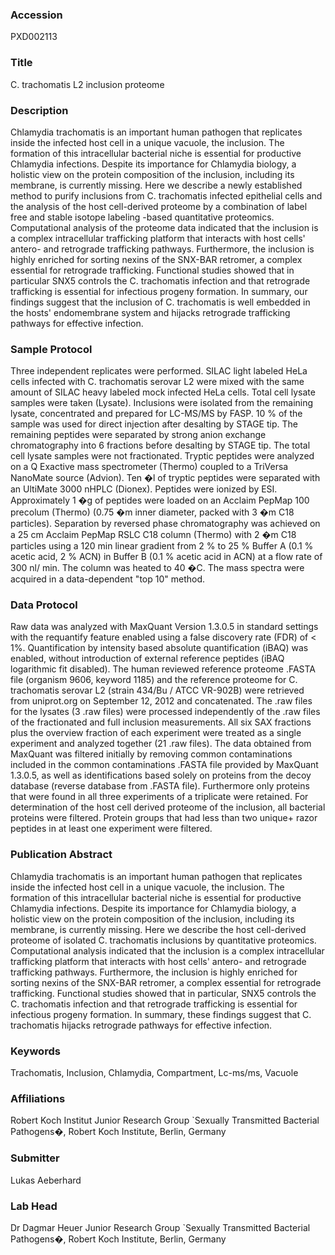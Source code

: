 ### Accession
PXD002113

### Title
C. trachomatis L2 inclusion proteome

### Description
Chlamydia trachomatis is an important human pathogen that replicates inside the infected host cell in a unique vacuole, the inclusion. The formation of this intracellular bacterial niche is essential for productive Chlamydia infections. Despite its importance for Chlamydia biology, a holistic view on the protein composition of the inclusion, including its membrane, is currently missing.  Here we describe a newly established method to purify inclusions from C. trachomatis infected epithelial cells and the analysis of the host cell-derived proteome by a combination of label free and stable isotope labeling -based quantitative proteomics. Computational analysis of the proteome data indicated that the inclusion is a complex intracellular trafficking platform that interacts with host cells' antero- and retrograde trafficking pathways. Furthermore, the inclusion is highly enriched for sorting nexins of the SNX-BAR retromer, a complex essential for retrograde trafficking. Functional studies showed that in particular SNX5 controls the C. trachomatis infection and that retrograde trafficking is essential for infectious progeny formation.  In summary, our findings suggest that the inclusion of C. trachomatis is well embedded in the hosts' endomembrane system and hijacks retrograde trafficking pathways for effective infection.

### Sample Protocol
Three independent replicates were performed. SILAC light labeled HeLa cells infected with C. trachomatis serovar L2 were mixed with the same amount of SILAC heavy labeled mock infected HeLa cells. Total cell lysate samples were taken (Lysate). Inclusions were isolated from the remaining lysate, concentrated and prepared for LC-MS/MS by FASP. 10 % of the sample was used for direct injection after desalting by STAGE tip. The remaining peptides were separated by strong anion exchange chromatography into 6 fractions before desalting by STAGE tip. The total cell lysate samples were not fractionated. Tryptic peptides were analyzed on a Q Exactive mass spectrometer (Thermo) coupled to a TriVersa NanoMate source (Advion). Ten �l of tryptic peptides were separated with an UltiMate 3000 nHPLC (Dionex). Peptides were ionized by ESI. Approximately 1 �g of peptides were loaded on an Acclaim PepMap 100 precolum (Thermo) (0.75 �m inner diameter, packed with 3 �m C18 particles). Separation by reversed phase chromatography was achieved on a 25 cm Acclaim PepMap RSLC C18 column (Thermo) with 2 �m C18 particles using a 120 min linear gradient from 2 % to 25 % Buffer A (0.1 % acetic acid, 2 % ACN) in Buffer B (0.1 % acetic acid in ACN) at a flow rate of 300 nl/ min. The column was heated to 40 �C. The mass spectra were acquired in a data-dependent "top 10" method.

### Data Protocol
Raw data was analyzed with MaxQuant Version 1.3.0.5  in standard settings with the requantify feature enabled using a false discovery rate (FDR) of < 1%. Quantification by intensity based absolute quantification (iBAQ) was enabled, without introduction of external reference peptides (iBAQ logarithmic fit disabled). The human reviewed reference proteome .FASTA file (organism 9606, keyword 1185) and the reference proteome for C. trachomatis serovar L2 (strain 434/Bu / ATCC VR-902B) were retrieved from uniprot.org on September 12, 2012 and concatenated. The .raw files for the lysates (3 .raw files) were processed independently of the .raw files of the fractionated and full inclusion measurements. All six SAX fractions plus the overview fraction of each experiment were treated as a single experiment and analyzed together (21 .raw files). The data obtained from MaxQuant was filtered initially by removing common contaminations included in the common contaminations .FASTA file provided by MaxQuant 1.3.0.5, as well as identifications based solely on proteins from the decoy database (reverse database from .FASTA file). Furthermore only proteins that were found in all three experiments of a triplicate were retained.  For determination of the host cell derived proteome of the inclusion, all bacterial proteins were filtered. Protein groups that had less than two unique+ razor peptides in at least one experiment were filtered.

### Publication Abstract
Chlamydia trachomatis is an important human pathogen that replicates inside the infected host cell in a unique vacuole, the inclusion. The formation of this intracellular bacterial niche is essential for productive Chlamydia infections. Despite its importance for Chlamydia biology, a holistic view on the protein composition of the inclusion, including its membrane, is currently missing. Here we describe the host cell-derived proteome of isolated C. trachomatis inclusions by quantitative proteomics. Computational analysis indicated that the inclusion is a complex intracellular trafficking platform that interacts with host cells' antero- and retrograde trafficking pathways. Furthermore, the inclusion is highly enriched for sorting nexins of the SNX-BAR retromer, a complex essential for retrograde trafficking. Functional studies showed that in particular, SNX5 controls the C. trachomatis infection and that retrograde trafficking is essential for infectious progeny formation. In summary, these findings suggest that C. trachomatis hijacks retrograde pathways for effective infection.

### Keywords
Trachomatis, Inclusion, Chlamydia, Compartment, Lc-ms/ms, Vacuole

### Affiliations
Robert Koch Institut
Junior Research Group `Sexually Transmitted Bacterial Pathogens�, Robert Koch Institute, Berlin, Germany

### Submitter
Lukas Aeberhard

### Lab Head
Dr Dagmar Heuer
Junior Research Group `Sexually Transmitted Bacterial Pathogens�, Robert Koch Institute, Berlin, Germany


